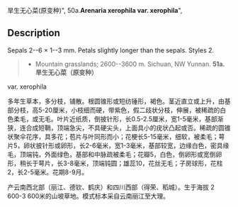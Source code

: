 旱生无心菜(原变种)",
50a.**Arenaria xerophila var. xerophila**",

## Description
Sepals 2--6 × 1--3 mm. Petals slightly longer than the sepals. Styles 2.

> * Mountain grasslands; 2600--3600 m. Sichuan, NW Yunnan.
**51a. 旱生无心菜（原变种）**

var. xerophila

多年生草本，多分枝，铺散。根圆锥形或短纺锤形，褐色。茎近直立或上升，由基部分枝，高5-20厘米，小枝细而硬，带紫色，假二歧状分枝，伸展，被稀疏的白色柔毛，或无毛。叶片近纸质，倒披针形，长0.5-2.5厘米，宽1-5毫米，基部渐狭，连合成短鞘，顶端急尖，不具硬尖头，上面具小的疣状凸起或否。稀疏的圆锥状聚伞花序，具多花；苞片与叶同形而小；花梗长5-15毫米，细软，被柔毛；萼片5，卵状披针形或卵形，长2-6毫米，宽1-3毫米，基部较宽，边缘白色，密具缘毛，顶端钝，外面绿色，基部和中脉疏被柔毛；花瓣5，白色，倒卵形或宽倒卵形，稍长于萼片，长3-8毫米，顶端钝圆；雄蕊10，花丝无毛；子房球形，花柱2，长2-5毫米。花期8-9月。

产云南西北部（丽江、德钦、鹤庆）和四川西部（得荣、稻城）。生于海拔 2 600-3 600米的山坡草地。模式标本采自云南丽江至大理。
